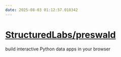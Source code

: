 ```yaml
---
date: 2025-08-03 01:12:57.018342
---
```


# [StructuredLabs/preswald](https://github.com/StructuredLabs/preswald)

build interactive Python data apps in your browser